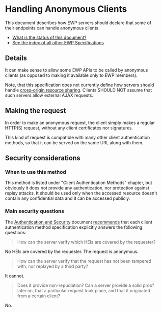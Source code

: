 Handling Anonymous Clients
==========================

This document describes how EWP servers should declare that some of their
endpoints can handle anonymous clients.

* [What is the status of this document?][statuses]
* [See the index of all other EWP Specifications][develhub]


Details
-------

It can make sense to allow some EWP APIs to be called by anonymous clients (as
opposed to making it available only to EWP members).

Note, that this specification does not currently define how servers should
handle [cross-origin resource sharing][cors]. Clients SHOULD NOT assume that
such servers allow external AJAX requests.


Making the request
------------------

In order to make an anonymous request, the client simply makes a regular
HTTP(S) request, without any client certificates nor signatures.

This kind of request is compatible with many other client authentication
methods, so that it can be served on the same URL along with them.


Security considerations
-----------------------

### When to use this method

This method is listed under "Client Authentication Methods" chapter, but
obviously it does not provide any authentication, nor protection against replay
attacks. It should be used only when the accessed resource doesn't contain any
confidential data and it can be accessed publicly.


### Main security questions

The [Authentication and Security][sec-intro] document
[recommends][sec-method-rules] that each client authentication method
specification explicitly answers the following questions:

> How can the server verify which HEIs are covered by the requester?

No HEIs are covered by the requester. The request is anonymous.

> How can the server verify that the request has not been tampered with, nor
> replayed by a third party?

It cannot.

> Does it provide non-repudiation? Can a server provide a solid proof later
> on, that a particular request took place, and that it originated from a
> certain client?

No.


[discovery-api]: https://github.com/erasmus-without-paper/ewp-specs-api-discovery
[develhub]: http://developers.erasmuswithoutpaper.eu/
[statuses]: https://github.com/erasmus-without-paper/ewp-specs-management/blob/stable-v1/README.md#statuses
[cors]: https://en.wikipedia.org/wiki/Cross-origin_resource_sharing
[sec-method-rules]: https://github.com/erasmus-without-paper/ewp-specs-sec-intro#rules
[sec-intro]: https://github.com/erasmus-without-paper/ewp-specs-sec-intro
